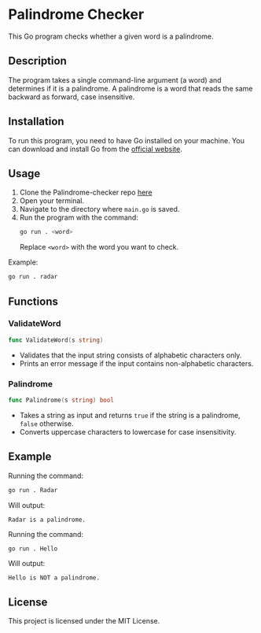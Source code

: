 # Palindrome Checker

This Go program checks whether a given word is a palindrome.

## Description

The program takes a single command-line argument (a word) and determines if it is a palindrome. A palindrome is a word that reads the same backward as forward, case insensitive.

## Installation

To run this program, you need to have Go installed on your machine. You can download and install Go from the [official website](https://golang.org/dl/).

## Usage

1. Clone the Palindrome-checker repo [here](https://github.com/Baraq23/palindrome-checker.git)
2. Open your terminal.
3. Navigate to the directory where `main.go` is saved.
4. Run the program with the command:
   ```bash
   go run . <word>
   ```
   Replace `<word>` with the word you want to check.

Example:
```bash
go run . radar
```

## Functions

### ValidateWord

```go
func ValidateWord(s string)
```
- Validates that the input string consists of alphabetic characters only.
- Prints an error message if the input contains non-alphabetic characters.

### Palindrome

```go
func Palindrome(s string) bool
```
- Takes a string as input and returns `true` if the string is a palindrome, `false` otherwise.
- Converts uppercase characters to lowercase for case insensitivity.

## Example

Running the command:
```bash
go run . Radar
```
Will output:
```
Radar is a palindrome.
```

Running the command:
```bash
go run . Hello
```
Will output:
```
Hello is NOT a palindrome.
```

## License

This project is licensed under the MIT License.